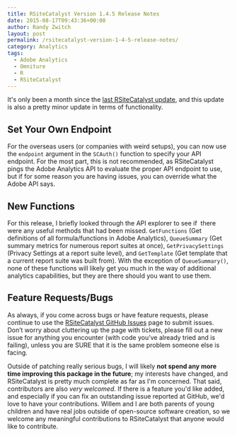 ```yaml
---
title: RSiteCatalyst Version 1.4.5 Release Notes
date: 2015-08-17T09:43:36+00:00
author: Randy Zwitch
layout: post
permalink: /rsitecatalyst-version-1-4-5-release-notes/
category: Analytics
tags:
  - Adobe Analytics
  - Omniture
  - R
  - RSiteCatalyst
---
```

It's only been a month since the [last RSiteCatalyst update](http://randyzwitch.com/rsitecatalyst-version-1-4-4-release-notes/), and this update is also a pretty minor update in terms of functionality.

## Set Your Own Endpoint

For the overseas users (or companies with weird setups), you can now use the `endpoint` argument in the `SCAuth()` function to specify your API endpoint. For the most part, this is not recommended, as RSiteCatalyst pings the Adobe Analytics API to evaluate the proper API endpoint to use, but if for some reason you are having issues, you can override what the Adobe API says.

## New Functions

For this release, I briefly looked through the API explorer to see if  there were any useful methods that had been missed. `GetFunctions` (Get definitions of all formula/functions in Adobe Analytics), `QueueSummary` (Get summary metrics for numerous report suites at once), `GetPrivacySettings` (Privacy Settings at a report suite level), and `GetTemplate` (Get template that a current report suite was built from). With the exception of `QueueSummary()`, none of these functions will likely get you much in the way of additional analytics capabilities, but they are there should you want to use them.

## Feature Requests/Bugs

As always, if you come across bugs or have feature requests, please continue to use the [RSiteCatalyst GitHub Issues](https://github.com/randyzwitch/RSiteCatalyst/issues) page to submit issues. Don’t worry about cluttering up the page with tickets, please fill out a new issue for anything you encounter (with code you’ve already tried and is failing), unless you are SURE that it is the same problem someone else is facing.

Outside of patching really serious bugs, I will likely **not spend any more time improving this package in the future**; my interests have changed, and RSiteCatalyst is pretty much complete as far as I'm concerned. That said, contributors are also _very welcomed_. If there is a feature you'd like added, and especially if you can fix an outstanding issue reported at GitHub, we'd love to have your contributions. Willem and I are both parents of young children and have real jobs outside of open-source software creation, so we welcome any meaningful contributions to RSiteCatalyst that anyone would like to contribute.
